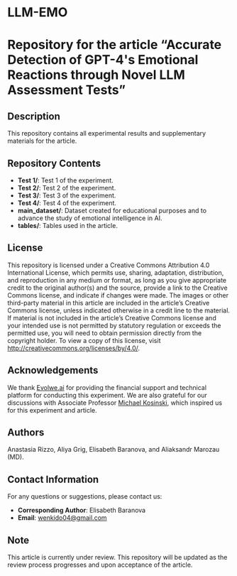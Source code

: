 # LLM-EMO

# Repository for the article “Accurate Detection of GPT-4's Emotional Reactions through Novel LLM Assessment Tests”

## Description
This repository contains all experimental results and supplementary materials for the article.

## Repository Contents
- **Test 1/**: Test 1 of the experiment.
- **Test 2/**: Test 2 of the experiment.
- **Test 3/**: Test 3 of the experiment.
- **Test 4/**: Test 4 of the experiment.
- **main_dataset/**: Dataset created for educational purposes and to advance the study of emotional intelligence in AI.
- **tables/**: Tables used in the article.

## License
This repository is licensed under a Creative Commons Attribution 4.0 International License, which permits use, sharing, adaptation, distribution, and reproduction in any medium or format, as long as you give appropriate credit to the original author(s) and the source, provide a link to the Creative Commons license, and indicate if changes were made. The images or other third-party material in this article are included in the article’s Creative Commons license, unless indicated otherwise in a credit line to the material. If material is not included in the article’s Creative Commons license and your intended use is not permitted by statutory regulation or exceeds the permitted use, you will need to obtain permission directly from the copyright holder. To view a copy of this license, visit http://creativecommons.org/licenses/by/4.0/.

## Acknowledgements
We thank [Evolwe.ai](https://evolwe.ai/) for providing the financial support and technical platform for conducting this experiment. We are also grateful for our discussions with Associate Professor [Michael Kosinski](https://www.michalkosinski.com/), which inspired us for this experiment and article.

## Authors
Anastasia Rizzo, Aliya Grig, Elisabeth Baranova, and Aliaksandr Marozau (MD).

## Contact Information
For any questions or suggestions, please contact us:
- **Corresponding Author**: Elisabeth Baranova
- **Email**: wenkido04@gmail.com

## Note
This article is currently under review. This repository will be updated as the review process progresses and upon acceptance of the article.
